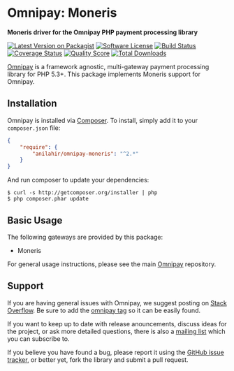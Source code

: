 # Omnipay: Moneris

**Moneris driver for the Omnipay PHP payment processing library**

[![Latest Version on Packagist][ico-version]][link-packagist]
[![Software License][ico-license]](LICENSE.md)
[![Build Status][ico-travis]][link-travis]
[![Coverage Status][ico-scrutinizer]][link-scrutinizer]
[![Quality Score][ico-code-quality]][link-code-quality]
[![Total Downloads][ico-downloads]][link-downloads]

[Omnipay](https://github.com/thephpleague/omnipay) is a framework agnostic, multi-gateway payment
processing library for PHP 5.3+. This package implements Moneris support for Omnipay.

## Installation

Omnipay is installed via [Composer](http://getcomposer.org/). To install, simply add it
to your `composer.json` file:

```json
{
    "require": {
        "anilahir/omnipay-moneris": "^2.*"
    }
}
```

And run composer to update your dependencies:

    $ curl -s http://getcomposer.org/installer | php
    $ php composer.phar update

## Basic Usage

The following gateways are provided by this package:

* Moneris

For general usage instructions, please see the main [Omnipay](https://github.com/thephpleague/omnipay)
repository.

## Support

If you are having general issues with Omnipay, we suggest posting on
[Stack Overflow](http://stackoverflow.com/). Be sure to add the
[omnipay tag](http://stackoverflow.com/questions/tagged/omnipay) so it can be easily found.

If you want to keep up to date with release anouncements, discuss ideas for the project,
or ask more detailed questions, there is also a [mailing list](https://groups.google.com/forum/#!forum/omnipay) which
you can subscribe to.

If you believe you have found a bug, please report it using the [GitHub issue tracker](https://github.com/anilahir/omnipay-moneris/issues),
or better yet, fork the library and submit a pull request.

[ico-version]: https://img.shields.io/packagist/v/anilahir/omnipay-moneris.svg?style=flat-square
[ico-license]: https://img.shields.io/badge/license-MIT-brightgreen.svg?style=flat-square
[ico-travis]: https://img.shields.io/travis/anilahir/omnipay-moneris/master.svg?style=flat-square
[ico-scrutinizer]: https://img.shields.io/scrutinizer/coverage/g/anilahir/omnipay-moneris.svg?style=flat-square
[ico-coverage-status]: https://coveralls.io/repos/github/anilahir/omnipay-moneris/badge.svg?branch=master
[ico-code-quality]: https://img.shields.io/scrutinizer/g/anilahir/omnipay-moneris.svg?style=flat-square
[ico-downloads]: https://img.shields.io/packagist/dt/anilahir/omnipay-moneris.svg?style=flat-square

[link-packagist]: https://packagist.org/packages/anilahir/omnipay-moneris
[link-travis]: https://travis-ci.org/anilahir/omnipay-moneris
[link-scrutinizer]: https://scrutinizer-ci.com/g/anilahir/omnipay-moneris/code-structure
[link-coverage-status]: https://coveralls.io/github/anilahir/omnipay-moneris?branch=master
[link-code-quality]: https://scrutinizer-ci.com/g/anilahir/omnipay-moneris
[link-downloads]: https://packagist.org/packages/anilahir/omnipay-moneris

